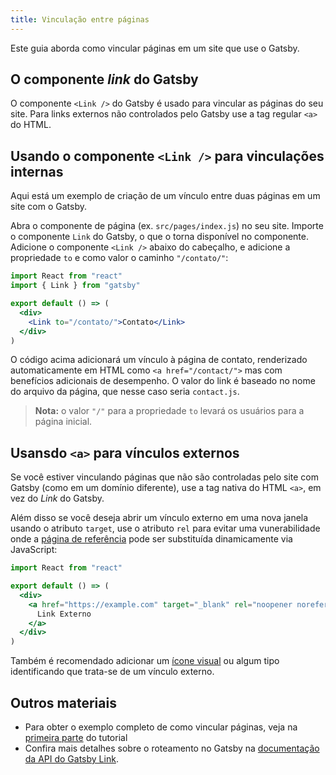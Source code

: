 ```yaml
---
title: Vinculação entre páginas
---
```


Este guia aborda como vincular páginas em um site que use o Gatsby.

## O componente _link_ do Gatsby

O componente `<Link />` do Gatsby é usado para vincular as páginas do seu site. Para links externos não controlados pelo Gatsby use a tag regular `<a>` do HTML.

## Usando o componente `<Link />` para vinculações internas

Aqui está um exemplo de criação de um vínculo entre duas páginas em um site com o Gatsby.

Abra o componente de página (ex. `src/pages/index.js`) no seu site. Importe o componente `Link` do Gatsby, o que o torna disponível no componente. 
Adicione o componente `<Link />` abaixo do cabeçalho, e adicione a propriedade `to` e como valor o caminho `"/contato/"`:

```jsx
import React from "react"
import { Link } from "gatsby"

export default () => (
  <div>
    <Link to="/contato/">Contato</Link>
  </div>
)
```

O código acima adicionará um vínculo à página de contato, renderizado automaticamente em HTML como `<a href="/contact/">` mas com benefícios adicionais de desempenho. O valor do link é baseado no nome do arquivo da página, que nesse caso seria `contact.js`.

> **Nota:** o valor `"/"` para a propriedade `to` levará os usuários para a página inicial.

## Usansdo `<a>` para vínculos externos

Se você estiver vinculando páginas que não são controladas pelo site com Gatsby (como em um domínio diferente), use a tag nativa do HTML `<a>`, em vez do _Link_ do Gatsby.

Além disso se você deseja abrir um vínculo externo em uma nova janela usando o atributo `target`, use o atributo `rel` para evitar uma vunerabilidade onde a [página de referência](https://developer.mozilla.org/en-US/docs/Web/Security/Referer_header:_privacy_and_security_concerns) pode ser substituída dinamicamente via JavaScript:

```jsx
import React from "react"

export default () => (
  <div>
    <a href="https://example.com" target="_blank" rel="noopener noreferrer">
      Link Externo
    </a>
  </div>
)
```

Também é recomendado adicionar um [ícone visual](https://thenounproject.com/term/new-window/2864/) ou algum tipo identificando que trata-se de um vínculo externo.

## Outros materiais

- Para obter o exemplo completo de como vincular páginas, veja na [primeira parte](/tutorial/part-one/#linking-between-pages/) do tutorial
- Confira mais detalhes sobre o roteamento no Gatsby na [documentação da API do Gatsby Link](/docs/gatsby-link/).
